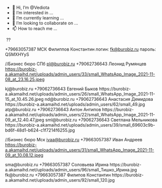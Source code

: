 - 👋 Hi, I’m @Vediota
- 👀 I’m interested in ...
- 🌱 I’m currently learning ...
- 💞️ I’m looking to collaborate on ...
- 📫 How to reach me ...

<!---
Vediota/Vediota is a ✨ special ✨ repository because its `README.md` (this file) appears on your GitHub profile.
You can click the Preview link to take a look at your changes.
--->

 ??


+79663057387 МСК
Филиппов Константин
логин: fk@burobiz.ru
пароль: QSMXHYyS
 
 
 //Бизнес бюро СПб 
 <SubAgent>
  <Email>pl@burobiz.ru</Email>
  <Phone>+79062736643</Phone>
  <FirstName>Леонид</FirstName>
  <LastName>Румянцев</LastName>
  <AvatarUrl>https://burobiz-a.akamaihd.net/uploads/admin_users/33/small_WhatsApp_Image_2021-11-08_at_23.16.25.jpeg</AvatarUrl>
</SubAgent>


 <SubAgent>
  <Email>kj@burobiz.ru</Email>
  <Phone>+79062736643</Phone>
  <FirstName>Евгений</FirstName>
  <LastName>Быков</LastName>
  <AvatarUrl>https://burobiz-a.akamaihd.net/uploads/admin_users/26/small_WhatsApp_Image_2021-11-15_at_10.45.26.jpeg</AvatarUrl>
</SubAgent>

<SubAgent>
  <Email>nd@burobiz.ru</Email>
  <Phone>+79062736643</Phone>
  <FirstName>Анастасия</FirstName>
  <LastName>Демидова</LastName>
  <AvatarUrl>https://burobiz-a.akamaihd.net/uploads/admin_users/62/small_49.jpg</AvatarUrl>
</SubAgent>

<SubAgent>
  <Email>atp@burobiz.ru</Email>
  <Phone>+79062736643</Phone>
  <FirstName>Антон</FirstName>
  <LastName>Антипов</LastName>
  <AvatarUrl>https://burobiz-a.akamaihd.net/uploads/admin_users/22/small_WhatsApp_Image_2021-11-09_at_12.40.47.jpeg</AvatarUrl>
</SubAgent>

<SubAgent>
  <Email>sml@burobiz.ru</Email>
  <Phone>+79062736643</Phone>
  <FirstName>Светлана</FirstName>
  <LastName>Мельникова</LastName>
  <AvatarUrl>https://burobiz-a.akamaihd.net/uploads/admin_users/39/small_69603c9b-bd6f-48d1-b624-c1f7214f6255.jpg</AvatarUrl>
</SubAgent>

 //Бизнес бюро Мск 
<SubAgent>
  <Email>ivaa@burobiz.ru</Email>
  <Phone>+79663057387</Phone>
  <FirstName>Иван</FirstName>
  <LastName>Андреев</LastName>
  <AvatarUrl>https://burobiz-a.akamaihd.net/uploads/admin_users/31/small_WhatsApp_Image_2021-11-09_at_10.08.12.jpeg</AvatarUrl>
</SubAgent>

<SubAgent>
  <Email>sma@burobiz.ru</Email>
  <Phone>+79663057387</Phone>
  <FirstName>Соловьева</FirstName>
  <LastName>Ирина</LastName>
  <AvatarUrl>https://burobiz-a.akamaihd.net/uploads/admin_users/96/small_Тишко_Ирина.jpg</AvatarUrl>
</SubAgent>

<SubAgent>
  <Email>fk@burobiz.ru</Email>
  <Phone>+79663057387</Phone>
  <FirstName>Филипов</FirstName>
  <LastName>Константин</LastName>
  <AvatarUrl>https://burobiz-a.akamaihd.net/uploads/admin_users/92/small_120.jpg</AvatarUrl>
</SubAgent>
